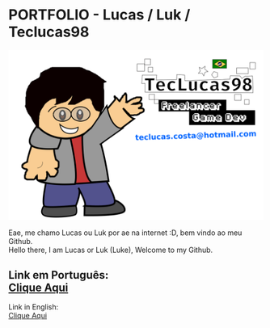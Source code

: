 # PORTFOLIO - Lucas / Luk / Teclucas98   

![Luk](media/luk.svg)

Eae, me chamo Lucas ou Luk por ae na internet :D, bem vindo ao meu Github.   
Hello there, I am Lucas or Luk (Luke), Welcome to my Github.   

Link em Português:   
[Clique Aqui](https://teclucas98.github.io/Portfolio/)   
-----------------------------   
Link in English:   
[Clique Aqui](https://teclucas98.github.io/Portfolio/en.html) 
